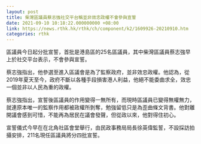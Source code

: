 ```yaml
---
layout: post
title: 柴灣區議員蔡志強社交平台稱並非效忠政權不會參與宣誓
date: 2021-09-10 10:18:22.000000000 +08:00
link: https://news.rthk.hk/rthk/ch/component/k2/1609926-20210910.htm
categories: rthk
---
```


區議員今日起分批宣誓，首批是港島區的25名區議員，其中柴灣區議員蔡志強早上於社交平台表示，不會參與宣誓。

蔡志強指出，他參選至進入區議會是為了監察政府，並非效忠政權。他認為，從2019年夏天至今，政府不斷以各種手段損害港人利益，他絕不能委曲求全，效忠一個並非以人民為重的政權。

蔡志強指出，宣誓後區議員的作用變得一無所有，而現時區議員已變得無權無力，就連原本唯一的監察作用都被政權所剝奪，勉強留低只是為歪曲條文背書。他對離開議會感到可惜，不能再為居民在議會發聲，但從政以來，他對得住初心。 

宣誓儀式今早在在北角社區會堂舉行，由民政事務局局長徐英偉監誓，不設採訪拍攝安排，211名現任區議員將分四批宣誓。
